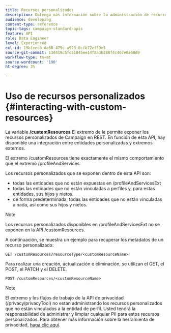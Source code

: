```yaml
---
title: Recursos personalizados
description: Obtenga más información sobre la administración de recursos personalizados con API/
audience: developing
content-type: reference
topic-tags: campaign-standard-apis
feature: API
role: Data Engineer
level: Experienced
exl-id: 19bfeecb-da60-479c-a929-0cfb72ef59e3
source-git-commit: 13d419c5fc51845ee14f8a3b288f4c467e0a60d9
workflow-type: tm+mt
source-wordcount: '190'
ht-degree: 3%

---
```


# Uso de recursos personalizados {#interacting-with-custom-resources}

La variable **/customResources** El extremo de le permite exponer los recursos personalizados de Campaign en REST. En función de esta API, hay disponible una integración entre entidades personalizadas y extremos externos.

El extremo /customResources tiene exactamente el mismo comportamiento que el extremo /profileAndServices.

Los recursos personalizados que se exponen dentro de esta API son:

* todas las entidades que no están expuestas en /profileAndServicesExt
* todas las entidades que no están vinculadas a perfiles y, para estas entidades, sus hijos y nietos.
* de forma predeterminada, todas las entidades que no están vinculadas a nada, así como sus hijos y nietos.

>[!NOTE]
>Los recursos personalizados disponibles en /profileAndServicesExt no se exponen en la API /customResources.


A continuación, se muestra un ejemplo para recuperar los metadatos de un recurso personalizado:

```
GET /customResources/resourceType/<customResourceName>
```

Para realizar una creación, actualización o eliminación, se utilizan el GET, el POST, el PATCH y el DELETE.

```
POST /customResources/<customResourceName>
```

>[!NOTE]
>El extremo y los flujos de trabajo de la API de privacidad (/privacy/privacyTool) no están administrando los recursos personalizados que no están vinculados a la entidad de perfil.
>Usted tendrá la responsabilidad de administrar y limpiar cualquier PII para estos recursos personalizados. Para obtener más información sobre la herramienta de privacidad, [haga clic aquí](../../api/using/creating-a-privacy-request.md).
